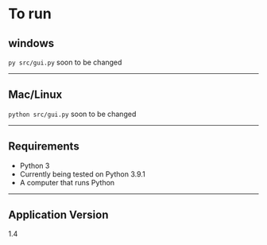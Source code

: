 # To run
## windows 
```py src/gui.py```
soon to be changed

---
## Mac/Linux 
```python src/gui.py```
soon to be changed

---
## Requirements
- Python 3
- Currently being tested on Python 3.9.1
- A computer that runs Python

---
## Application Version
1.4